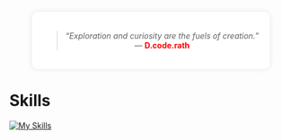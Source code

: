 <!-- Centered Quote Box -->
<div align="center">
  <div style="background-color: white; padding: 20px; border-radius: 10px; width: fit-content; box-shadow: 0 0 10px rgba(0,0,0,0.1);">
    <blockquote>
      <em>“Exploration and curiosity are the fuels of creation.”</em><br>
      — <span style="color:red;"><strong>D.code.rath</strong></span>
    </blockquote>
  </div>
</div>

<h1>Skills</h1>

<!-- Skill icons -->
<a href="https://skillicons.dev">
  <img src="https://skillicons.dev/icons?i=js,html,css,bootstrap,cpp,figma,github,mongodb,nextjs,py,react,stackoverflow,tailwind,ts,vscode,bash,linux,powershell,kali,python&perline=16" alt="My Skills">
</a>
